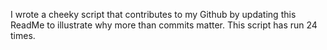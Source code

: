 I wrote a cheeky script that contributes to my Github by updating this ReadMe to illustrate why more than commits matter. This script has run 24 times.